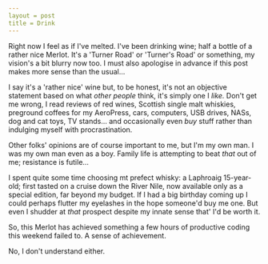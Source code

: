 ```yaml
---
layout = post
title = Drink
---
```


Right now I feel as if I've melted.  I've been drinking wine; half a bottle of a rather nice Merlot.  It's a 'Turner Road' or 'Turner's Road' or something, my vision's a bit blurry now too.  I must also apologise in advance if this post makes more sense than the usual...

I say it's a 'rather nice' wine but, to be honest, it's not an objective statement based on what *other people* think, it's simply one I *like.*  Don't get me wrong, I read reviews of red wines, Scottish single malt whiskies, preground coffees for my AeroPress, cars, computers, USB drives, NASs, dog and cat toys, TV stands... and occasionally even *buy* stuff rather than indulging myself with procrastination.

Other folks' opinions are of course important to me, but I'm my own man.  I was my own man even as a boy.  Family life is attempting to beat *that* out of me; resistance is futile...

I spent quite some time choosing mt prefect whisky: a Laphroaig 15-year-old; first tasted on a cruise down the River Nile, now available only as a special edition, far beyond my budget.  If I had a big birthday coming up I could perhaps flutter my eyelashes in the hope someone'd buy me one.  But even I shudder at *that* prospect despite my innate sense that' I'd be worth it.

So, this Merlot has achieved something a few hours of productive coding this weekend failed to.  A sense of achievement.

No, I don't understand either.
